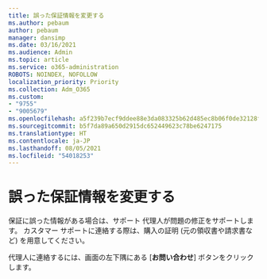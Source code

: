 ```yaml
---
title: 誤った保証情報を変更する
ms.author: pebaum
author: pebaum
manager: dansimp
ms.date: 03/16/2021
ms.audience: Admin
ms.topic: article
ms.service: o365-administration
ROBOTS: NOINDEX, NOFOLLOW
localization_priority: Priority
ms.collection: Adm_O365
ms.custom:
- "9755"
- "9005679"
ms.openlocfilehash: a5f239b7ecf9ddee88e3da083325b62d485ec8b06f0de32128fc6a750044af36
ms.sourcegitcommit: b5f7da89a650d2915dc652449623c78be6247175
ms.translationtype: HT
ms.contentlocale: ja-JP
ms.lasthandoff: 08/05/2021
ms.locfileid: "54018253"
---
```

# <a name="change-incorrect-warranty-information"></a>誤った保証情報を変更する

保証に誤った情報がある場合は、サポート 代理人が問題の修正をサポートします。 カスタマー サポートに連絡する際は、購入の証明 (元の領収書や請求書など) を用意してください。

代理人に連絡するには、画面の左下隅にある [**お問い合わせ**] ボタンをクリックします。